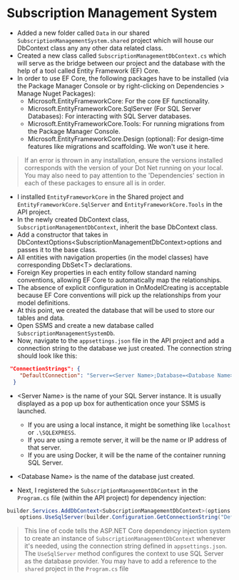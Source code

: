 # Subscription Management System 

- Added a new folder called `Data` in our shared `SubscriptionManagementSystem.shared` project which will house our DbContext class any any other data related class.
- Created a new class called `SubscriptionManagementDbContext.cs` which will serve as the bridge between our project and the database with the help of a tool called Entity Framework (EF) Core.
- In order to use EF Core, the following packages have to be installed (via the Package Manager Console or by right-clicking on Dependencies > Manage Nuget Packages):
    - Microsoft.EntityFrameworkCore: For the core EF functionality.
    - Microsoft.EntityFrameworkCore.SqlServer (For SQL Server Databases): For interacting with SQL Server databases.
    - Microsoft.EntityFrameworkCore.Tools: For running migrations from the Package Manager Console.
    - Microsoft.EntityFrameworkCore.Design (optional): For design-time features like migrations and scaffolding. We won't use it here.
> If an error is thrown in any installation, ensure the versions installed corresponds with the version of your Dot Net running on your local. You may also need to pay attention to the 'Dependencies' section in each of these packages to ensure all is in order.
- I installed `EntityFrameworkCore` in the Shared project and `EntityFrameworkCore.SqlServer` and `EntityFrameworkCore.Tools` in the API project.
- In the newly created DbContext class, `SubscriptionManagementDbContext`, inherit the base DbContext class.
- Add a constructor that takes in DbContextOptions\<SubscriptionManagementDbContext>options and passes it to the base class.
- All entities with navigation properties (in the model classes) have corresponding DbSet\<T> declarations.
- Foreign Key properties in each entity follow standard naming conventions, allowing EF Core to automatically map the relationships.
- The absence of explicit configuration in OnModelCreating is acceptable because EF Core conventions will pick up the relationships from your model definitions.
- At this point, we created the database that will be used to store our tables and data.
- Open SSMS and create a new database called `SubscriptionManagementSystemDb`.
- Now, navigate to the `appsettings.json` file in the API project and add a connection string to the database we just created. The connection string should look like this:

```json
 "ConnectionStrings": {
    "DefaultConnection": "Server=<Server Name>;Database=<Database Name>;Trusted_Connection=True;TrustServerCertificate=true"
  }
```
    
- \<Server Name> is the name of your SQL Server instance. It is usually displayed as a pop up box for authentication once your SSMS is launched. 
  - If you are using a local instance, it might be something like `localhost` or `.\SQLEXPRESS`.
  - If you are using a remote server, it will be the name or IP address of that server.
  - If you are using Docker, it will be the name of the container running SQL Server.
- \<Database Name> is the name of the database just created.

- Next, I registered the `SubscriptionManagementDbContext` in the `Program.cs` file (within the API project) for dependency injection:

```C#
builder.Services.AddDbContext<SubscriptionManagementDbContext>(options =>
    options.UseSqlServer(builder.Configuration.GetConnectionString("DefaultConnection")));
```
> This line of code tells the ASP.NET Core dependency injection system to create an instance of `SubscriptionManagementDbContext` whenever it's needed, using the connection string defined in `appsettings.json`. The `UseSqlServer` method configures the context to use SQL Server as the database provider.
> You may have to add a reference to the `shared` project in the `Program.cs` file